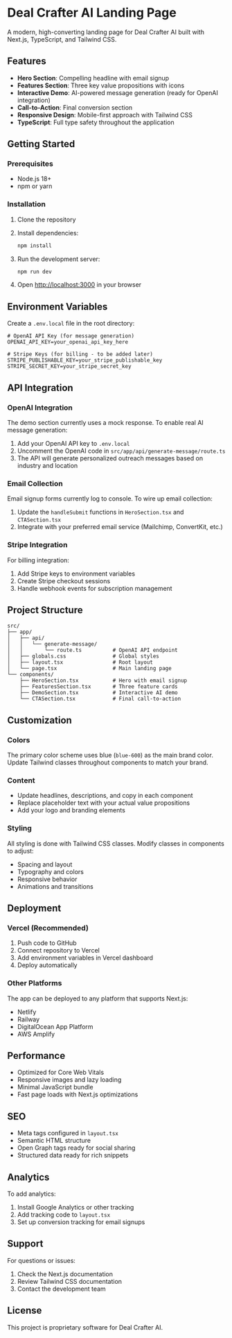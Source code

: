 # Deal Crafter AI Landing Page

A modern, high-converting landing page for Deal Crafter AI built with Next.js, TypeScript, and Tailwind CSS.

## Features

- **Hero Section**: Compelling headline with email signup
- **Features Section**: Three key value propositions with icons
- **Interactive Demo**: AI-powered message generation (ready for OpenAI integration)
- **Call-to-Action**: Final conversion section
- **Responsive Design**: Mobile-first approach with Tailwind CSS
- **TypeScript**: Full type safety throughout the application

## Getting Started

### Prerequisites

- Node.js 18+ 
- npm or yarn

### Installation

1. Clone the repository
2. Install dependencies:
   ```bash
   npm install
   ```

3. Run the development server:
   ```bash
   npm run dev
   ```

4. Open [http://localhost:3000](http://localhost:3000) in your browser

## Environment Variables

Create a `.env.local` file in the root directory:

```env
# OpenAI API Key (for message generation)
OPENAI_API_KEY=your_openai_api_key_here

# Stripe Keys (for billing - to be added later)
STRIPE_PUBLISHABLE_KEY=your_stripe_publishable_key
STRIPE_SECRET_KEY=your_stripe_secret_key
```

## API Integration

### OpenAI Integration

The demo section currently uses a mock response. To enable real AI message generation:

1. Add your OpenAI API key to `.env.local`
2. Uncomment the OpenAI code in `src/app/api/generate-message/route.ts`
3. The API will generate personalized outreach messages based on industry and location

### Email Collection

Email signup forms currently log to console. To wire up email collection:

1. Update the `handleSubmit` functions in `HeroSection.tsx` and `CTASection.tsx`
2. Integrate with your preferred email service (Mailchimp, ConvertKit, etc.)

### Stripe Integration

For billing integration:

1. Add Stripe keys to environment variables
2. Create Stripe checkout sessions
3. Handle webhook events for subscription management

## Project Structure

```
src/
├── app/
│   ├── api/
│   │   └── generate-message/
│   │       └── route.ts          # OpenAI API endpoint
│   ├── globals.css               # Global styles
│   ├── layout.tsx                # Root layout
│   └── page.tsx                  # Main landing page
└── components/
    ├── HeroSection.tsx           # Hero with email signup
    ├── FeaturesSection.tsx       # Three feature cards
    ├── DemoSection.tsx           # Interactive AI demo
    └── CTASection.tsx            # Final call-to-action
```

## Customization

### Colors
The primary color scheme uses blue (`blue-600`) as the main brand color. Update Tailwind classes throughout components to match your brand.

### Content
- Update headlines, descriptions, and copy in each component
- Replace placeholder text with your actual value propositions
- Add your logo and branding elements

### Styling
All styling is done with Tailwind CSS classes. Modify classes in components to adjust:
- Spacing and layout
- Typography and colors
- Responsive behavior
- Animations and transitions

## Deployment

### Vercel (Recommended)
1. Push code to GitHub
2. Connect repository to Vercel
3. Add environment variables in Vercel dashboard
4. Deploy automatically

### Other Platforms
The app can be deployed to any platform that supports Next.js:
- Netlify
- Railway
- DigitalOcean App Platform
- AWS Amplify

## Performance

- Optimized for Core Web Vitals
- Responsive images and lazy loading
- Minimal JavaScript bundle
- Fast page loads with Next.js optimizations

## SEO

- Meta tags configured in `layout.tsx`
- Semantic HTML structure
- Open Graph tags ready for social sharing
- Structured data ready for rich snippets

## Analytics

To add analytics:
1. Install Google Analytics or other tracking
2. Add tracking code to `layout.tsx`
3. Set up conversion tracking for email signups

## Support

For questions or issues:
1. Check the Next.js documentation
2. Review Tailwind CSS documentation
3. Contact the development team

## License

This project is proprietary software for Deal Crafter AI.
